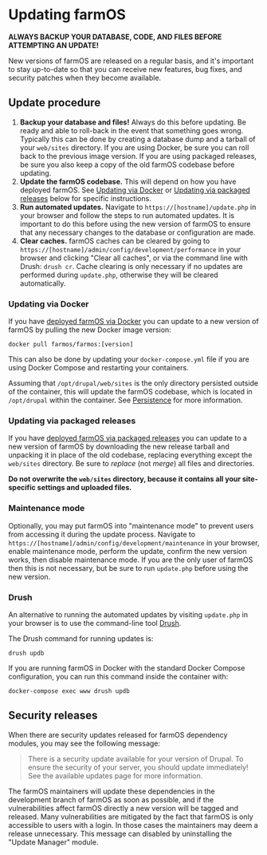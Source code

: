 # Updating farmOS

**ALWAYS BACKUP YOUR DATABASE, CODE, AND FILES BEFORE ATTEMPTING AN UPDATE!**

New versions of farmOS are released on a regular basis, and it's important to
stay up-to-date so that you can receive new features, bug fixes, and security
patches when they become available.

## Update procedure

1. **Backup your database and files!** Always do this before updating. Be ready
   and able to roll-back in the event that something goes wrong. Typically this
   can be done by creating a database dump and a tarball of your `web/sites`
   directory. If you are using Docker, be sure you can roll back to the
   previous image version. If you are using packaged releases, be sure you
   also keep a copy of the old farmOS codebase before updating.
2. **Update the farmOS codebase.** This will depend on how you have deployed
   farmOS. See [Updating via Docker](#updating-via-docker) or
   [Updating via packaged releases](#updating-via-packaged-releases) below for
   specific instructions.
3. **Run automated updates.** Navigate to `https://[hostname]/update.php` in
   your browser and follow the steps to run automated updates. It is important
   to do this before using the new version of farmOS to ensure that any
   necessary changes to the database or configuration are made.
4. **Clear caches.** farmOS caches can be cleared by going to
   `https://[hostname]/admin/config/development/performance` in your browser
   and clicking "Clear all caches", or via the command line with Drush:
   `drush cr`. Cache clearing is only necessary if no updates are performed
   during `update.php`, otherwise they will be cleared automatically.

### Updating via Docker

If you have [deployed farmOS via Docker](/hosting/install#farmos-in-docker) you
can update to a new version of farmOS by pulling the new Docker image version:

    docker pull farmos/farmos:[version]

This can also be done by updating your `docker-compose.yml` file if you are
using Docker Compose and restarting your containers.

Assuming that `/opt/drupal/web/sites` is the only directory persisted outside
of the container, this will update the farmOS codebase, which is located in
`/opt/drupal` within the container.
See [Persistence](/hosting/install#persistence) for more information.

### Updating via packaged releases

If you have [deployed farmOS via packaged releases](/hosting/install#packaged-releases)
you can update to a new version of farmOS by downloading the new release
tarball and unpacking it in place of the old codebase, replacing everything
except the `web/sites` directory. Be sure to *replace* (not *merge*) all files
and directories.

**Do not overwrite the `web/sites` directory, because it contains all your
site-specific settings and uploaded files.**

### Maintenance mode

Optionally, you may put farmOS into "maintenance mode" to prevent users from
accessing it during the update process.
Navigate to `https://[hostname]/admin/config/development/maintenance` in your
browser, enable maintenance mode, perform the update, confirm the new version
works, then disable maintenance mode. If you are the only user of farmOS then
this is not necessary, but be sure to run `update.php` before using the new
version.

### Drush

An alternative to running the automated updates by visiting `update.php` in
your browser is to use the command-line tool [Drush](https://www.drush.org).

The Drush command for running updates is:

    drush updb

If you are running farmOS in Docker with the standard Docker Compose
configuration, you can run this command inside the container with:

    docker-compose exec www drush updb

## Security releases

When there are security updates released for farmOS dependency modules, you may
see the following message:

> There is a security update available for your version of Drupal. To ensure
> the security of your server, you should update immediately! See the available
> updates page for more information.

The farmOS maintainers will update these dependencies in the development branch
of farmOS as soon as possible, and if the vulnerabilities affect farmOS
directly a new version will be tagged and released. Many vulnerabilities are
mitigated by the fact that farmOS is only accessible to users with a login.
In those cases the maintainers may deem a release unnecessary. This message can
disabled by uninstalling the "Update Manager" module.
